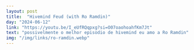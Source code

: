 ```yaml
---
layout: post
title:  "Hivemind Feud (with Ro Ramdin)"
day: "2024-06-12" 
link: "https://youtu.be/I_eUfRQqpxg?si=O07oaohoahfKm7Jt"
text: "possivelmente o melhor episodio de hivemind eu amo a Ro Ramdin"
img: "/img/links/ro-ramdin.webp"
---
```

